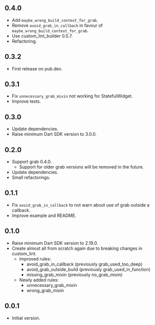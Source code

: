 ## 0.4.0

- Add `maybe_wrong_build_context_for_grab`.
- Remove `avoid_grab_in_callback` in favour of `maybe_wrong_build_context_for_grab`.
- Use custom_lint_builder 0.5.7.
- Refactoring.

## 0.3.2

- First release on pub.dev.

## 0.3.1

- Fix `unnecessary_grab_mixin` not working for StatefulWidget.
- Improve tests.

## 0.3.0

- Update dependencies.
- Raise minimum Dart SDK version to 3.0.0.

## 0.2.0

- Support grab 0.4.0.
    - Support for older grab versions will be removed in the future.
- Update dependencies.
- Small refactorings.

## 0.1.1

- Fix `avoid_grab_in_callback` to not warn about use of grab outside a callback.
- Improve example and README.

## 0.1.0

- Raise minimum Dart SDK version to 2.19.0.
- Create almost all from scratch again due to breaking changes in custom_lint.
    - Improved rules:
        - avoid_grab_in_callback (previously grab_used_too_deep)
        - avoid_grab_outside_build (previously grab_used_in_function)
        - missing_grab_mixin (previously no_grab_mixin)
    - Newly added rules:
        - unnecessary_grab_mixin
        - wrong_grab_mixin

## 0.0.1

- Initial version.
